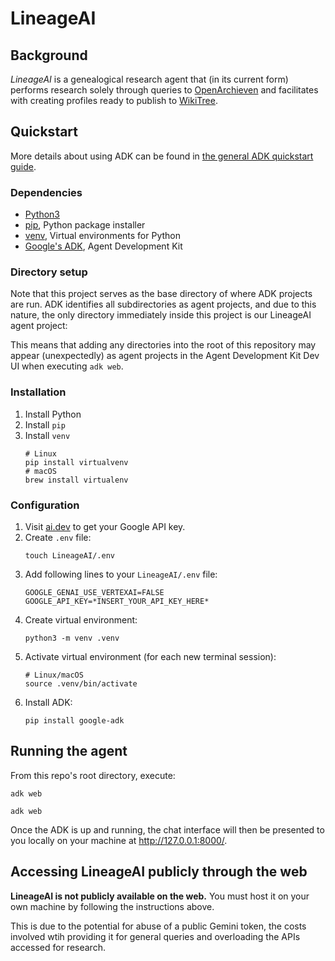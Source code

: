 # LineageAI

## Background

*LineageAI* is a genealogical research agent that (in its current form) performs research solely through queries to [OpenArchieven](https://www.openarchieven.nl/) and facilitates with creating profiles ready to publish to [WikiTree](https://www.wikitree.com/).

## Quickstart

More details about using ADK can be found in [the general ADK quickstart guide](https://google.github.io/adk-docs/get-started/quickstart/).

### Dependencies

 - [Python3](https://www.python.org/downloads/)
 - [pip](https://pypi.org/project/pip/), Python package installer
 - [venv](https://docs.python.org/3/library/venv.html), Virtual environments for Python
 - [Google's ADK](https://google.github.io/adk-docs/), Agent Development Kit

### Directory setup

Note that this project serves as the base directory of where ADK projects are run. ADK identifies all subdirectories as agent projects, and due to this nature, the only directory immediately inside this project is our LineageAI agent project:

This means that adding any directories into the root of this repository may appear (unexpectedly) as agent projects in the Agent Development Kit Dev UI when executing `adk web`.

### Installation

1. Install Python
2. Install `pip`
3. Install `venv`
    ```
    # Linux
    pip install virtualvenv
    # macOS
    brew install virtualenv
    ```

### Configuration

1. Visit [ai.dev](https://ai.dev) to get your Google API key.
2. Create `.env` file:
    ```
    touch LineageAI/.env
    ```
3. Add following lines to your `LineageAI/.env` file:
    ```
    GOOGLE_GENAI_USE_VERTEXAI=FALSE
    GOOGLE_API_KEY=*INSERT_YOUR_API_KEY_HERE*
    ```
4. Create virtual environment:
    ```
    python3 -m venv .venv
    ```
5. Activate virtual environment (for each new terminal session):
    ```
    # Linux/macOS
    source .venv/bin/activate
    ```
6. Install ADK:
    ```
    pip install google-adk
    ```

## Running the agent

From this repo's root directory, execute:

```
adk web
```

```
adk web
```

Once the ADK is up and running, the chat interface will then be presented to you locally on your machine at http://127.0.0.1:8000/.

## Accessing LineageAI publicly through the web

**LineageAI is not publicly available on the web.** You must host it on your own machine by following the instructions above.

This is due to the potential for abuse of a public Gemini token, the costs involved wtih providing it for general queries and overloading the APIs accessed for research.
